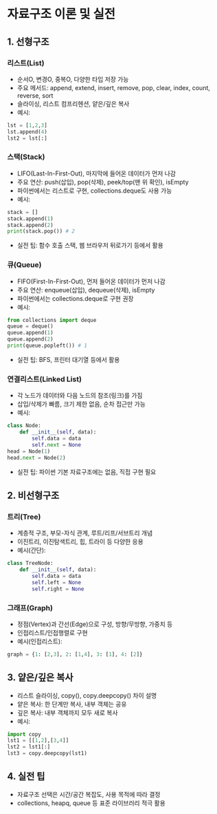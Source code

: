 # 자료구조 이론 및 실전

## 1. 선형구조
### 리스트(List)
- 순서O, 변경O, 중복O, 다양한 타입 저장 가능
- 주요 메서드: append, extend, insert, remove, pop, clear, index, count, reverse, sort
- 슬라이싱, 리스트 컴프리헨션, 얕은/깊은 복사
- 예시:
```python
lst = [1,2,3]
lst.append(4)
lst2 = lst[:]
```

### 스택(Stack)
- LIFO(Last-In-First-Out), 마지막에 들어온 데이터가 먼저 나감
- 주요 연산: push(삽입), pop(삭제), peek/top(맨 위 확인), isEmpty
- 파이썬에서는 리스트로 구현, collections.deque도 사용 가능
- 예시:
```python
stack = []
stack.append(1)
stack.append(2)
print(stack.pop()) # 2
```
- 실전 팁: 함수 호출 스택, 웹 브라우저 뒤로가기 등에서 활용

### 큐(Queue)
- FIFO(First-In-First-Out), 먼저 들어온 데이터가 먼저 나감
- 주요 연산: enqueue(삽입), dequeue(삭제), isEmpty
- 파이썬에서는 collections.deque로 구현 권장
- 예시:
```python
from collections import deque
queue = deque()
queue.append(1)
queue.append(2)
print(queue.popleft()) # 1
```
- 실전 팁: BFS, 프린터 대기열 등에서 활용

### 연결리스트(Linked List)
- 각 노드가 데이터와 다음 노드의 참조(링크)를 가짐
- 삽입/삭제가 빠름, 크기 제한 없음, 순차 접근만 가능
- 예시:
```python
class Node:
    def __init__(self, data):
        self.data = data
        self.next = None
head = Node(1)
head.next = Node(2)
```
- 실전 팁: 파이썬 기본 자료구조에는 없음, 직접 구현 필요

## 2. 비선형구조
### 트리(Tree)
- 계층적 구조, 부모-자식 관계, 루트/리프/서브트리 개념
- 이진트리, 이진탐색트리, 힙, 트라이 등 다양한 응용
- 예시(간단):
```python
class TreeNode:
    def __init__(self, data):
        self.data = data
        self.left = None
        self.right = None
```

### 그래프(Graph)
- 정점(Vertex)과 간선(Edge)으로 구성, 방향/무방향, 가중치 등
- 인접리스트/인접행렬로 구현
- 예시(인접리스트):
```python
graph = {1: [2,3], 2: [1,4], 3: [1], 4: [2]}
```

## 3. 얕은/깊은 복사
- 리스트 슬라이싱, copy(), copy.deepcopy() 차이 설명
- 얕은 복사: 한 단계만 복사, 내부 객체는 공유
- 깊은 복사: 내부 객체까지 모두 새로 복사
- 예시:
```python
import copy
lst1 = [[1,2],[3,4]]
lst2 = lst1[:]
lst3 = copy.deepcopy(lst1)
```

## 4. 실전 팁
- 자료구조 선택은 시간/공간 복잡도, 사용 목적에 따라 결정
- collections, heapq, queue 등 표준 라이브러리 적극 활용
